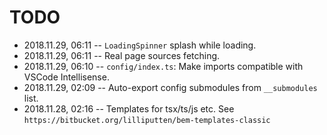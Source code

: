 # TODO

- 2018.11.29, 06:11 -- `LoadingSpinner` splash while loading.
- 2018.11.29, 06:11 -- Real page sources fetching.
- 2018.11.29, 06:10 -- `config/index.ts`: Make imports compatible with VSCode Intellisense.
- 2018.11.29, 02:09 -- Auto-export config submodules from `__submodules` list.
- 2018.11.28, 02:16 -- Templates for tsx/ts/js etc. See `https://bitbucket.org/lilliputten/bem-templates-classic`
